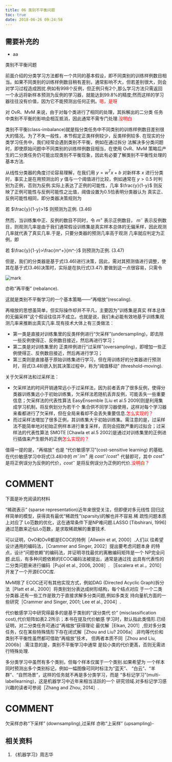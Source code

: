```yaml
---
title: 06 类别不平衡问题
toc: true
date: 2018-06-26 09:24:58
---
```



## 需要补充的
- aa



类别不平衡问题

前面介绍的分类学习方法都有一个共同的基本假设，即不同类别的训练样例数目相当。如果不同类别的训练样例数目稍有差别，通常影响不大，但若差别很大，则会对学习过程造成困扰.例如有998个反例，但正例只有2个,那么学习方法只需返回一个永远将新样本预测为反例的学习器，就能达到99.8%的精度;然而这样的学习器往往没有价值，因为它不能预测出任何正例。<span style="color:red;">嗯，是呀</span>

对 OvR、MvM 来说，由于对每个类进行了相同的处理，其拆解出的二分类 任务中类别不平衡的影响会相互抵消，因此通常不需专门处理.<span style="color:red;">没明白</span>

类别不平衡(class-imbalance)就是指分类任务中不同类别的训练样例数目差别很大的情况。为了不失一般性，本节假定正类样例较少，反类样例较多. 在现实的分类学习任务中，我们经常会遇到类别不平衡，例如在通过拆分 法解决多分类问题时，即使原始问题中不同类别的训练样例数目相当，在使用 OvR、MvM 策略后产生的二分类任务仍可能出现类别不平衡现象，因此有必要了解类别不平衡性处理的基本方法.

从线性分类器的角度讨论容易理解，在我们用 $y = w^Tx + b$ 对新样本 $x$ 进行分类时，事实上是在用预测出的 $y$ 值与一个阈值进行比较，例如通常在 $y> 0.5$ 时判别为正例，否则为反例.实际上表达了正例的可能性，几率 $\frac{y}{1-y}$ 则反映了正例可能性与反例可能性之比值，阈值设置为0.5恰表明分类器认为 真实正、反例可能性相同，即分类器决策规则为

若 $\frac{y}{1-y}>1$ 则预测为正例. (3.46)

然而，当训练集中正、反例的数目不同时，令 $m^+$ 表示正例数目， $m^-$ 表示反例数目，则观测几率是由于我们通常假设训练集是真实样本总体的无偏釆样，因此观测几率就代表了真实几率.于是，只要分类器的预测几率高于观测 几率就应判定为正例，即

若 $\frac{y}{1-y}>\frac{m^+}{m^-}$ 则预测为正例. (3.47)

但是，我们的分类器是基于式(3.46)进行决策，因此，需对其预测值进行调整，使其在基于式(3.46)决策时，实际是在执行式(3.47).要做到这一点很容易，只需令

![mark](http://pacdb2bfr.bkt.clouddn.com/blog/image/180626/Fb47Ecf5Kg.png?imageslim)

亦称“再平衡” (rebalance).

这就是类别不平衡学习的一个基本策略——“再缩放”(rescaling).

再缩放的思想虽简单，但实际操作却并不平凡，主要因为“训练集是真实 样本总体的无偏采样”这个假设往往并不成立。也就是说，我们未必能有效地基于训练集观测几率来推断出真实几率.现有技术大体上有三类做法：

- 第一类是直接对训练集里的反类样例进行“欠采样”(undersampling)，即去除 一些反例使得正、反例数目接近，然后再进行学习；
- 第二类是对训练集里的 正类样例进行“过采样”(oversampling)，即增加一些正例使得正、反例数目接近，然后再进行学习；
- 第三类则是直接基于原始训练集进行学习，但在用训练好的分类器进行预测时，将式(3.48)嵌入到其决策过程中，称为“阈值移动” (threshold-moving).

关于欠采样法和过采样法：

- 欠采样法的时间开销通常远小于过采样法，因为前者丢弃了很多反例，使得分类器训练集远小于初始训练集，欠采样法若随机丢弃反例，可能丢失一些重要信息；欠采样法的代表性算法 EasyEnsemble [Liu et al.5 2009]则是利用集成学习机制，将反例划分为若干个 集合供不同学习器使用，这样对每个学习器来看都进行了欠采样，但在全局来看却不会丢失重要信息.<span style="color:red;">怎么实现的？</span>
- 而过采样法増加了很多正例，其训练集大于初始训练集。需注意的是，过采样法不能简单地对初始正例样本进行重复采样，否则会招致严重的过拟合；过采样法的代表性算法 SMOTE [Chawla et al.5 2002]是通过对训练集里的正例进行插值来产生额外的正例<span style="color:red;">怎么实现的？</span>


值得一提的是，“再缩放” 也是 “代价敏感学习”(cost-sensitive learning) 的基础. 在代价敏感学习中将式(3.48)中的 $m^-/m^+$ 用 $cost^-/cost^+$ 代替即可，其中 $cost^+$ 是将正例误分为反例的代价，$cost^-$ 是将反例误分为正例的代价.<span style="color:red;">没明白？</span>



















# COMMENT


下面是补充阅读的材料

“稀疏表示” (sparse representation)近年来很受关注，但即便对多元线性 回归这样简单的模型，获得具有最优“稀疏性”(sparsity)的解也并不容易.稀 疏性问题本质上对应了 Lo范数的优化，这在通常条件下是NP难问题.LASSO [Tibshirani, 1996]通过范数来近似Lo范数，是求取稀疏解的重要技术.

可以证明，OvO和OvR都是ECOC的特例［Allwein et at, 2000］.人们以 往希望设计通用的编码法，［Crammer and Singer, 2002］提出要考虑问题本身 的特点，设计“问题依赖”的编码法，并证明寻找最优的离散编码矩阵是一个 NP完全问题.此后，有多种问题依赖的ECOC编码法被提出，通常是通过找 出具有代表性的二分类问题来进行编码［Pujol et al., 2006, 2008］. ［Escalera et al.，2010］开发了一个开源ECOC库.

MvM除了 ECOC还可有其他实现方式，例如DAG (Directed Acyclic Graph)拆分法［Platt et al., 2000］将类别划分表达成树形结构，每个结点对应 于一个二类分类器.还有一些工作是致力于直接求解多分类问题,例如多类支 持向量机方面的一些研究［Crammer and Singer, 2001; Lee et al., 2004］.

代价敏感学习中研究得最多的是基于类别的“误分类代 价” (misclassification cost),代价矩阵如表2.2所示；本书在提及代价敏感 学习时，默认指此类情形.已经证明，对二分类任务可通过“再缩放”获得理论 最优解［Elkan, 2001］,但对多分类任务，仅在某些特殊情形下存在闭式解［Zhou and Liu? 2006a］.非均等代价和类别不平衡性虽然都可借助“再缩放”技术， 但两者本质不同［Zhou and Liu, 2006b］.需注意的是，类别不平衡学习中通常 是较小类的代价更髙，否则无需进行特殊处理.

多分类学习中虽然有多个类别，但每个样本仅属于一个类别.如果希望为 一个样本同时预测出多个类别标记，例如一幅图像可同时标注为“蓝天”、 “白云”、“羊群”、“自然场景”，这样的任务就不再是多分类学习，而是 “多标记学习”(multi-labellearning)，这是机器学习中近年来相当活跃的一个 研究领域.对多标记学习感兴趣的读者可参阅［Zhang and Zhou, 2014］.


# COMMENT
欠采样亦称“下采样” (downsampling),过采样 亦称“上采样” (upsampling)-


## 相关资料
  1. 《机器学习》周志华
